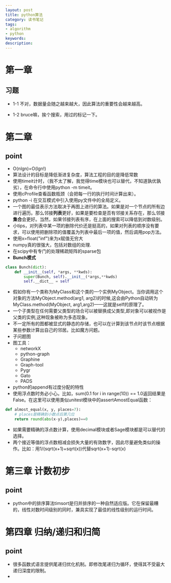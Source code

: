 ```yaml
---
layout: post
title: python算法
category: 读书笔记
tags: 
- algorithm 
- python
keywords: 
description: 
---
```


# 第一章
## 习题
- 1-1 不对，数据量会随之越来越大，因此算法的重要性会越来越高。

- 1-2 bruce嘛，挨个搜索，用过的标记一下。

# 第二章
## point
- O(nlgn)=O(lgn!)
- 算法设计的目标是降低渐进复杂度，算法工程的目的是降低常数
- 使用timeit计时，（我不太了解，我觉得time模块也可以替代，不知道孰优孰劣），在命令行中使用python -m timeit。
- 使用cProfile查看函数瓶颈（会把每一行的执行时间计算出来）。
- python -i 在交互模式中引入使用py文件中的全局定义。
- 一个图的最佳表示方法取决于再图上进行的算法。如果是对一个节点的所有边进行遍历。那么邻接**列表**更好，如果是要检查是否有邻接关系存在，那么邻接**集合**会更好。当然，如果邻接列表有序，在上面的搜索可以降低到对数级别。
- 小tips，对列表中某一项的删除代价还是挺高的，如果对列表的顺序没有要求，可以使用把删除项的值覆盖为列表中最后一项的值，然后调用pop方法。
- 使用x=float("inf")来为x赋值无穷大
- numpy真的很强大，包括对数组的处理.
- 在scipy中有专门的处理稀疏矩阵的sparse包
- **Bunch模式**

```python
class Bunch(dict):
	def __init__(self, *args, **kwds):
    	super(Bunch, self).__init__(*args,**kwds)
        self.__dict__ = self
```

- 假如你有一个类称为MyClass和这个类的一个实例MyObject。当你调用这个对象的方法MyObject.method(arg1, arg2)的时候,这会由Python自动转为MyClass.method(MyObject, arg1,arg2)——这就是self的原理了。
- 一个子类型在任何需要父类型的场合可以被替换成父类型,即对象可以被视作是父类的实例,这种现象被称为多态现象。
- 不一定所有的图都被显式的静态的存储，也可以在计算到该节点时该节点根据某些参数计算出自己的邻居。比如魔方问题。
- 子问题图
- 图工具：
	- networkX
	- python-graph
	- Graphine
	- Graph-tool
	- Pygr
	- Gato
	- PADS
- python的append有过度分配的特性
- 使用浮点数时务必小心。比如，sum(0.1 for i in range(10)) == 1.0返回结果是False。在这里可以使用类似unitest模块中的assertAmostEqual函数：
```python
def almost_equal(x, y, places=7):
	# places是精确到小数点后第几位
    return round(abs(x-y),places)==0
```

- 如果需要精确的浮点数计算，使用decimal模块或者Sage模块都是可以替代的选择。
- 两个接近等值的浮点数相减会损失大量的有效数字，因此尽量避免类似的操作。比如：用1/(sqrt(x+1)+sqrt(x))代替sqrt(x+1)-sqrt(x)

# 第三章 计数初步
## point
- python中的排序算法timsort是归并排序的一种自然适应版。它在保留最糟的，线性对数时间级别的同时，兼具实现了最佳的线性级别的运行时间。

# 第四章 归纳/递归和归简
## point
- 很多函数式语言提供尾递归优化机制。即修改尾递归为循环，使得其不受最大递归深度的限制。
- 
